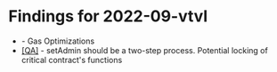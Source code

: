 # Findings for 2022-09-vtvl 

- [](-1383922038/README.md) - Gas Optimizations
- [[QA]]([QA]-1384008525/README.md) - setAdmin should be a two-step process. Potential locking of critical contract's functions
